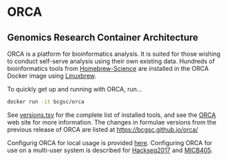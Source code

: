 # ORCA

## Genomics Research Container Architecture

ORCA is a platform for bioinformatics analysis. It is suited for those wishing to conduct self-serve analysis using their own existing data. Hundreds of bioinformatics tools from [Homebrew-Science](https://github.com/Homebrew/homebrew-science) are installed in the ORCA Docker image using [Linuxbrew](http://linuxbrew.sh). 

To quickly get up and running with ORCA, run...

```sh
docker run -it bcgsc/orca
```

See [versions.tsv](https://github.com/bcgsc/orca/blob/master/versions.tsv) for the complete list of installed tools, and see the [ORCA](http://www.bcgsc.ca/services/orca) web site for more information. The changes in formulae versions from the previous release of ORCA are listed at <https://bcgsc.github.io/orca/>

Configurig ORCA for local usage is provided [here](https://github.com/bcgsc/orca/blob/master/docs/user_manual.md). Configuring ORCA for use on a multi-user system is described for [Hackseq2017](https://github.com/bcgsc/orca/blob/master/docs/hackseq2017.md) and [MICB405](https://github.com/bcgsc/orca/blob/master/docs/micb405.md).
